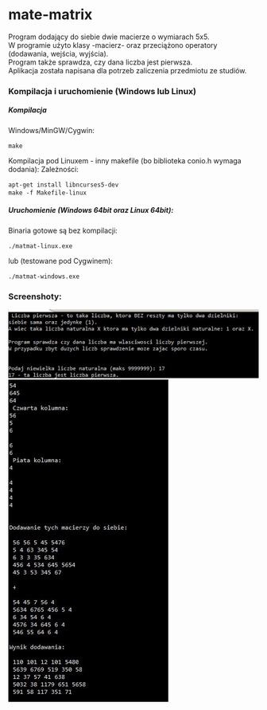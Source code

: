 # mate-matrix

Program dodający do siebie dwie macierze o wymiarach 5x5.  
W programie użyto klasy -macierz- oraz przeciążono operatory (dodawania, wejścia, wyjścia).  
Program także sprawdza, czy dana liczba jest pierwsza.  
Aplikacja została napisana dla potrzeb zaliczenia przedmiotu ze studiów.  

### Kompilacja i uruchomienie (Windows lub Linux)
	
##### Kompilacja 

Windows/MinGW/Cygwin:

	make
	
Kompilacja pod Linuxem - inny makefile (bo biblioteka conio.h wymaga dodania):
Zależności:
	
	apt-get install libncurses5-dev
	make -f Makefile-linux
	
##### Uruchomienie (Windows 64bit oraz Linux 64bit):	

Binaria gotowe są bez kompilacji:

	./matmat-linux.exe	
	
lub (testowane pod Cygwinem):

	./matmat-windows.exe

### Screenshoty:

![matmat-windows.exe](https://raw.githubusercontent.com/collector1871/mate-matrix/master/matmat01.jpg)
![matmat-windows.exe](https://raw.githubusercontent.com/collector1871/mate-matrix/master/matmat02.jpg)